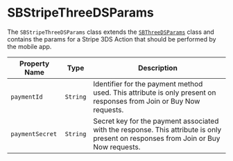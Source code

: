 # SBStripeThreeDSParams

The `SBStripeThreeDSParams` class extends the [`SBThreeDSParams`](object-model/sbthreedsparams) class and contains the
params for a Stripe 3DS Action that should be performed by the mobile app.

| Property Name   | Type     | Description                                                                                                                         |
|-----------------|----------|-------------------------------------------------------------------------------------------------------------------------------------|
| `paymentId`     | `String` | Identifier for the payment method used. This attribute is only present on responses from Join or Buy Now requests.                  |
| `paymentSecret` | `String` | Secret key for the payment associated with the response. This attribute is only present on responses from Join or Buy Now requests. |
